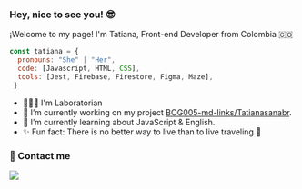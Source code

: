 ### Hey, nice to see you! 😎

¡Welcome to my page!
I'm Tatiana, Front-end Developer from Colombia 🇨🇴 

```js
const tatiana = {
  pronouns: "She" | "Her",
  code: [Javascript, HTML, CSS],
  tools: [Jest, Firebase, Firestore, Figma, Maze],
 }
 ```
 - 👩🏻‍💻 I'm Laboratorian
 - 🔭 I’m currently working on my project [BOG005-md-links/Tatianasanabr](https://github.com/Tatianasanabr/BOG005-md-links).
 - 🌱 I’m currently learning about JavaScript & English.
 - ✨ Fun fact: There is no better way to live than to live traveling 🛫

### 📲 Contact me
[![](https://imagizer.imageshack.com/v2/50x32q90/922/fQar8a.png)](https://www.linkedin.com/in/tatiana-sanabria/)
